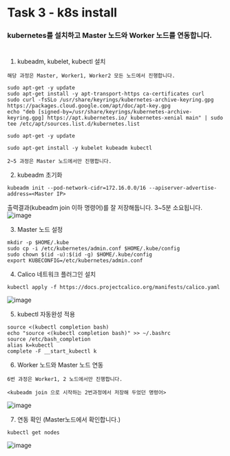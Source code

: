 # Task 3 - k8s install

###  kubernetes를 설치하고 Master 노드와 Worker 노드를 연동합니다.
#
1. kubeadm, kubelet, kubectl 설치

`해당 과정은 Master, Worker1, Worker2 모든 노드에서 진행합니다.`
```
sudo apt-get -y update
sudo apt-get install -y apt-transport-https ca-certificates curl
sudo curl -fsSLo /usr/share/keyrings/kubernetes-archive-keyring.gpg https://packages.cloud.google.com/apt/doc/apt-key.gpg
echo "deb [signed-by=/usr/share/keyrings/kubernetes-archive-keyring.gpg] https://apt.kubernetes.io/ kubernetes-xenial main" | sudo tee /etc/apt/sources.list.d/kubernetes.list
```
```
sudo apt-get -y update
```
```
sudo apt-get install -y kubelet kubeadm kubectl
```

`2~5 과정은 Master 노드에서만 진행합니다.`

2. kubeadm 초기화
```
kubeadm init --pod-network-cidr=172.16.0.0/16 --apiserver-advertise-address=<Master IP>
```
출력결과(kubeadm join 이하 명령어)를 잘 저장해둡니다.
3~5분 소요됩니다.
![image](https://user-images.githubusercontent.com/92773629/137877948-678049de-4e17-4e11-be31-00daee62ef62.png)

3. Master 노드 설정
```
mkdir -p $HOME/.kube
sudo cp -i /etc/kubernetes/admin.conf $HOME/.kube/config
sudo chown $(id -u):$(id -g) $HOME/.kube/config
export KUBECONFIG=/etc/kubernetes/admin.conf
```

4. Calico 네트워크 플러그인 설치
```
kubectl apply -f https://docs.projectcalico.org/manifests/calico.yaml
```
![image](https://user-images.githubusercontent.com/92773629/137878112-476a8d5f-9399-46a9-acaa-5be0a5c0af84.png)

5. kubectl 자동완성 적용
```
source <(kubectl completion bash)
echo "source <(kubectl completion bash)" >> ~/.bashrc
source /etc/bash_completion
alias k=kubectl
complete -F __start_kubectl k
```



6. Worker 노드와 Master 노드 연동

`6번 과정은 Worker1, 2 노드에서만 진행합니다.`
```
<kubeadm join 으로 시작하는 2번과정에서 저장해 두었던 명령어>
```
![image](https://user-images.githubusercontent.com/92773629/138024472-3afc25c2-2de7-4c02-b773-4ec86f4eac8a.png)


7. 연동 확인 (Master노드에서 확인합니다.)
```
kubectl get nodes
```

![image](https://user-images.githubusercontent.com/92773629/138024249-86e26da4-dd00-40ae-a357-d9c776b89443.png)
